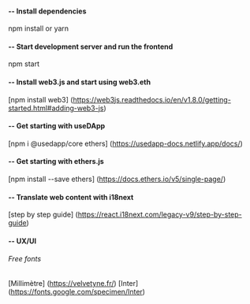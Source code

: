#### -- Install dependencies

npm install or yarn

#### -- Start development server and run the frontend

npm start

#### -- Install web3.js and start using web3.eth

[npm install web3] (https://web3js.readthedocs.io/en/v1.8.0/getting-started.html#adding-web3-js)

#### -- Get starting with useDApp

[npm i @usedapp/core ethers] (https://usedapp-docs.netlify.app/docs/)

#### -- Get starting with ethers.js

[npm install --save ethers] (https://docs.ethers.io/v5/single-page/)

#### -- Translate web content with i18next

[step by step guide] (https://react.i18next.com/legacy-v9/step-by-step-guide)


#### -- UX/UI
###### Free fonts

[Millimètre] (https://velvetyne.fr/)
[Inter] (https://fonts.google.com/specimen/Inter)